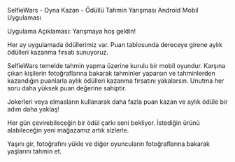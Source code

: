 	
SelfieWars - Oyna Kazan - Ödüllü Tahmin Yarışması
Android Mobil Uygulaması

Uygulama Açıklaması:
Yarışmaya hoş geldin! 

Her ay uygulamada ödüllerimiz var. 
Puan tablosunda dereceye girene aylık ödülleri kazanma fırsatı sunuyoruz.

SelfieWars temelde tahmin yapma üzerine kurulu bir mobil oyundur. Karşına çıkan kişilerin fotoğraflarına bakarak tahminler yaparsın ve tahminlerden kazandığın puanlarla aylık ödülleri kazanma fırsatını yakalarsın.
Unutma her soru daha yüksek puan değerine sahiptir.

Jokerleri veya elmasların kullanarak daha fazla puan kazan ve aylık ödüle bir adım daha yaklaş!

Her gün çevirebileceğin bir ödül çarkı seni bekliyor.
İstediğin ürünü alabileceğin yeni mağazamız artık sizlerle.

Yaşını gir, fotoğrafını yükle ve diğer oyuncuların fotoğraflarına bakarak yaşlarını tahmin et.
